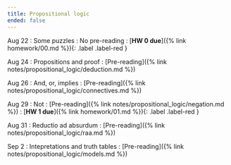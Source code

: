 ```yaml
---
title: Propositional logic
ended: false
---
```


Aug 22
: Some puzzles
  : No pre-reading
: [**HW 0 due**]({% link homework/00.md %}){: .label .label-red }

Aug 24
: Propositions and proof
  : [Pre-reading]({% link notes/propositional_logic/deduction.md %})

Aug 26
: And, or, implies
  : [Pre-reading]({% link notes/propositional_logic/connectives.md %})

Aug 29
: Not 
  : [Pre-reading]({% link notes/propositional_logic/negation.md %})
: [**HW 1 due**]({% link homework/01.md %}){: .label .label-red }

Aug 31
: Reductio ad absurdum 
  : [Pre-reading]({% link notes/propositional_logic/raa.md %})

Sep 2
: Intepretations and truth tables
  : [Pre-reading]({% link notes/propositional_logic/models.md %})


